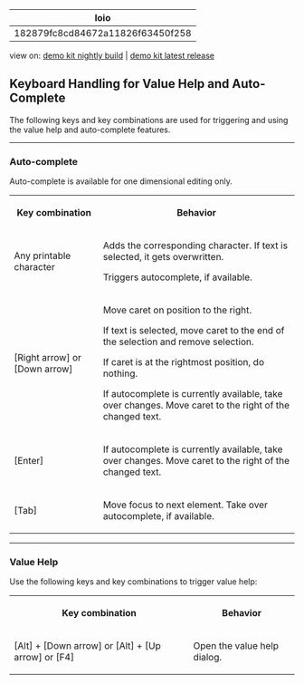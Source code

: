 <!-- loio182879fc8cd84672a11826f63450f258 -->

| loio |
| -----|
| 182879fc8cd84672a11826f63450f258 |

<div id="loio">

view on: [demo kit nightly build](https://openui5nightly.hana.ondemand.com/#/topic/182879fc8cd84672a11826f63450f258) | [demo kit latest release](https://openui5.hana.ondemand.com/#/topic/182879fc8cd84672a11826f63450f258)</div>

## Keyboard Handling for Value Help and Auto-Complete

The following keys and key combinations are used for triggering and using the value help and auto-complete features.

***

### Auto-complete

Auto-complete is available for one dimensional editing only.


<table>
<tr>
<th>

Key combination



</th>
<th>

Behavior



</th>
</tr>
<tr>
<td>

Any printable character



</td>
<td>

Adds the corresponding character. If text is selected, it gets overwritten.

Triggers autocomplete, if available.



</td>
</tr>
<tr>
<td>

[Right arrow\] or [Down arrow\]



</td>
<td>

Move caret on position to the right.

If text is selected, move caret to the end of the selection and remove selection.

If caret is at the rightmost position, do nothing.

If autocomplete is currently available, take over changes. Move caret to the right of the changed text.



</td>
</tr>
<tr>
<td>

[Enter\]



</td>
<td>

If autocomplete is currently available, take over changes. Move caret to the right of the changed text.



</td>
</tr>
<tr>
<td>

[Tab\]



</td>
<td>

Move focus to next element. Take over autocomplete, if available.



</td>
</tr>
</table>

***

### Value Help

Use the following keys and key combinations to trigger value help:


<table>
<tr>
<th>

Key combination



</th>
<th>

Behavior



</th>
</tr>
<tr>
<td>

 [Alt\] + [Down arrow\]  or  [Alt\] + [Up arrow\]  or [F4\] 



</td>
<td>

Open the value help dialog.



</td>
</tr>
</table>


